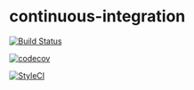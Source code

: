 # continuous-integration

[![Build Status](https://travis-ci.org/ealborn/continuous-integration.svg?branch=master)](https://travis-ci.org/ealborn/continuous-integration)

[![codecov](https://codecov.io/gh/ealborn/continuous-integration/branch/master/graph/badge.svg)](https://codecov.io/gh/ealborn/continuous-integration)

[![StyleCI](https://styleci.io/repos/132428769/shield?branch=master)](https://styleci.io/repos/132428769)
